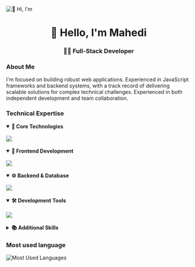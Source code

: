 ![👋 Hi, I'm](https://mir-s3-cdn-cf.behance.net/project_modules/max_1200/79731568097599.5b50bca477735.jpg)

<div align="center"> <h1>👋 Hello, I'm Mahedi</h1><h3>👨‍💻 Full-Stack Developer</h3> </div>

### About Me
I'm focused on building robust web applications. Experienced in JavaScript frameworks and backend systems, with a track record of delivering scalable solutions for complex technical challenges. Experienced in both independent development and team collaboration.

### Technical Expertise

<details open>
  <summary>
    <b>🔧 Core Technologies</b>
  </summary>
  <br>
  <img src="https://skillicons.dev/icons?i=javascript,typescript,python&size=25" />
</details>
<br>
<details open>
  <summary>
    <b>🎨 Frontend Development</b>
  </summary>
  <br>
  <img src="https://skillicons.dev/icons?i=react,nextjs,html,css,tailwindcss,bootstrap,sass,redux&size=25" />
</details>
<br>
<details open>
  <summary>
    <b>⚙️ Backend & Database</b>
  </summary>
  <br>
  <img src="https://skillicons.dev/icons?i=nodejs,express,wordpress,mysql,mongodb,prisma,nginx,docker&size=25" />
</details>
<br>
<details open>
  <summary>
    <b>🛠️ Development Tools</b>
  </summary>
  <br>
  <img src="https://skillicons.dev/icons?i=git,docker,vscode,neovim,linux,bash,vite,jest&size=25" />
</details>
<br>
<details>
  <summary>
    <b>📚 Additional Skills</b>
  </summary>
  <br>
  <img src="https://skillicons.dev/icons?i=nginx,figma,jest,postman,markdown,regex,figma,git,github,linux,lua&size=25&perline=8" />
</details>

### Most used language

<div align="left"> <img src="https://github-readme-stats.vercel.app/api/top-langs?username=mahedikd&theme=react&hide_title=true&layout=compact&langs_count=6&hide_progress=false&card_width=440" alt="Most Used Languages" /> </div>
